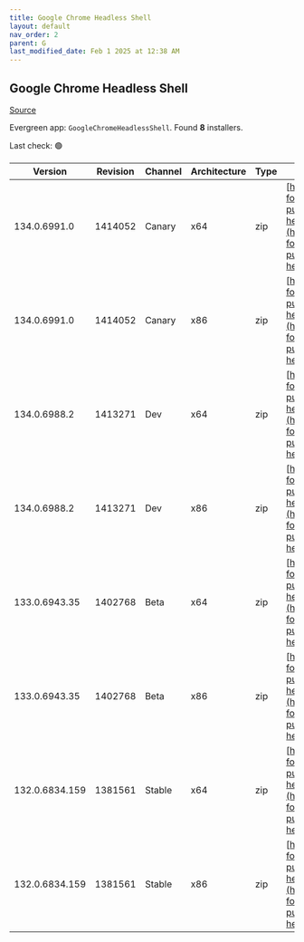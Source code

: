 ```yaml
---
title: Google Chrome Headless Shell
layout: default
nav_order: 2
parent: G
last_modified_date: Feb 1 2025 at 12:38 AM
---
```


## Google Chrome Headless Shell

[Source](https://googlechromelabs.github.io/chrome-for-testing/)

Evergreen app: `GoogleChromeHeadlessShell`. Found **8** installers.

Last check: 🟢

| Version        | Revision | Channel | Architecture | Type | URI                                                                                                                                                                                                                            |
| -------------- | -------- | ------- | ------------ | ---- | ------------------------------------------------------------------------------------------------------------------------------------------------------------------------------------------------------------------------------ |
| 134.0.6991.0   | 1414052  | Canary  | x64          | zip  | [https://storage.googleapis.com/chrome-for-testing-public/134.0.6991.0/win64/chrome-headless-shell-win64.zip](https://storage.googleapis.com/chrome-for-testing-public/134.0.6991.0/win64/chrome-headless-shell-win64.zip)     |
| 134.0.6991.0   | 1414052  | Canary  | x86          | zip  | [https://storage.googleapis.com/chrome-for-testing-public/134.0.6991.0/win32/chrome-headless-shell-win32.zip](https://storage.googleapis.com/chrome-for-testing-public/134.0.6991.0/win32/chrome-headless-shell-win32.zip)     |
| 134.0.6988.2   | 1413271  | Dev     | x64          | zip  | [https://storage.googleapis.com/chrome-for-testing-public/134.0.6988.2/win64/chrome-headless-shell-win64.zip](https://storage.googleapis.com/chrome-for-testing-public/134.0.6988.2/win64/chrome-headless-shell-win64.zip)     |
| 134.0.6988.2   | 1413271  | Dev     | x86          | zip  | [https://storage.googleapis.com/chrome-for-testing-public/134.0.6988.2/win32/chrome-headless-shell-win32.zip](https://storage.googleapis.com/chrome-for-testing-public/134.0.6988.2/win32/chrome-headless-shell-win32.zip)     |
| 133.0.6943.35  | 1402768  | Beta    | x64          | zip  | [https://storage.googleapis.com/chrome-for-testing-public/133.0.6943.35/win64/chrome-headless-shell-win64.zip](https://storage.googleapis.com/chrome-for-testing-public/133.0.6943.35/win64/chrome-headless-shell-win64.zip)   |
| 133.0.6943.35  | 1402768  | Beta    | x86          | zip  | [https://storage.googleapis.com/chrome-for-testing-public/133.0.6943.35/win32/chrome-headless-shell-win32.zip](https://storage.googleapis.com/chrome-for-testing-public/133.0.6943.35/win32/chrome-headless-shell-win32.zip)   |
| 132.0.6834.159 | 1381561  | Stable  | x64          | zip  | [https://storage.googleapis.com/chrome-for-testing-public/132.0.6834.159/win64/chrome-headless-shell-win64.zip](https://storage.googleapis.com/chrome-for-testing-public/132.0.6834.159/win64/chrome-headless-shell-win64.zip) |
| 132.0.6834.159 | 1381561  | Stable  | x86          | zip  | [https://storage.googleapis.com/chrome-for-testing-public/132.0.6834.159/win32/chrome-headless-shell-win32.zip](https://storage.googleapis.com/chrome-for-testing-public/132.0.6834.159/win32/chrome-headless-shell-win32.zip) |
